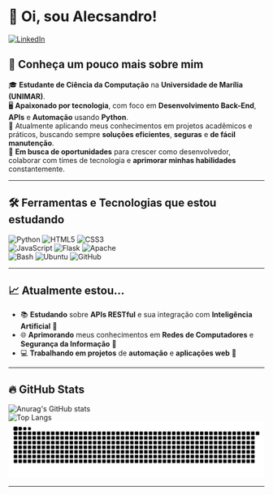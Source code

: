 # 👋 Oi, sou Alecsandro! 
<a href="https://www.linkedin.com/in/alecsandrocostasantos" target="_blank">![LinkedIn](https://img.shields.io/badge/linkedin-%230077B5.svg?style=for-the-badge&logo=linkedin&logoColor=white)</a>


## 🌟 Conheça um pouco mais sobre mim

  🎓 **Estudante de Ciência da Computação** na **Universidade de Marília (UNIMAR)**.  
  🖥️ **Apaixonado por tecnologia**, com foco em **Desenvolvimento Back-End**, **APIs** e **Automação** usando **Python**.  
  🔧 Atualmente aplicando meus conhecimentos em projetos acadêmicos e práticos, buscando sempre **soluções eficientes**, **seguras** e **de fácil manutenção**.  
  🚀 **Em busca de oportunidades** para crescer como desenvolvedor, colaborar com times de tecnologia e **aprimorar minhas habilidades** constantemente.

---

## 🛠️ Ferramentas e Tecnologias que estou estudando

<div align="start">
  <img src="https://cdn.jsdelivr.net/gh/devicons/devicon@latest/icons/python/python-original.svg" margem="5" height="50" alt="Python"/> 
  <img src="https://cdn.jsdelivr.net/gh/devicons/devicon@latest/icons/html5/html5-original.svg" margem="5" height="50" alt="HTML5"/> 
  <img src="https://cdn.jsdelivr.net/gh/devicons/devicon@latest/icons/css3/css3-original.svg" margem="5" height="50" alt="CSS3"/> 
  <br>
  <img src="https://cdn.jsdelivr.net/gh/devicons/devicon@latest/icons/javascript/javascript-original.svg" margem="5" height="50" alt="JavaScript"/> 
  <img src="https://cdn.jsdelivr.net/gh/devicons/devicon@latest/icons/flask/flask-original-wordmark.svg" margem="5" height="50" alt="Flask"/>
  <img src="https://cdn.jsdelivr.net/gh/devicons/devicon@latest/icons/apache/apache-original-wordmark.svg" margem="5" height="50" alt="Apache"/> 
  <br>
  <img src="https://cdn.jsdelivr.net/gh/devicons/devicon@latest/icons/bash/bash-original.svg" margem="5" height="50" alt="Bash"/>     
  <img src="https://cdn.jsdelivr.net/gh/devicons/devicon@latest/icons/ubuntu/ubuntu-original-wordmark.svg" margem="5" height="50" alt="Ubuntu"/> 
  <img src="https://cdn.jsdelivr.net/gh/devicons/devicon@latest/icons/github/github-original.svg" margem="5" height="50" alt="GitHub"/> 
</div>

---

## 📈 Atualmente estou...

- 📚 **Estudando** sobre **APIs RESTful** e sua integração com **Inteligência Artificial** 🤖
- 🌐 **Aprimorando** meus conhecimentos em **Redes de Computadores** e **Segurança da Informação** 🔐
- 💻 **Trabalhando em projetos** de **automação** e **aplicações web** 🚀

---

## 🔥 GitHub Stats

![Anurag's GitHub stats](https://github-readme-stats.vercel.app/api?username=AlecsandroDev&show_icons=true&theme=dracula)
<br>
![Top Langs](https://github-readme-stats.vercel.app/api/top-langs/?username=AlecsandroDev&layout=compact&theme=dracula)
<br>
![Snake animation](https://raw.githubusercontent.com/AlecsandroDev/AlecsandroDev/output/github-contribution-grid-snake-dark.svg)

---
